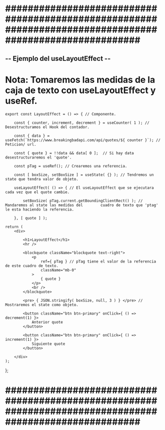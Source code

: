 # ######################################################################################################### #


## -- Ejemplo del useLayoutEffect -- ##


# Nota: Tomaremos las medidas de la caja de texto con useLayoutEffect y useRef.


    export const LayoutEffect = () => { // Componente.

        const { counter, increment, decrement } = useCounter( 1 ); // Desestructuramos el Hook del contador.

        const { data } = useFetch(`https://www.breakingbadapi.com/api/quotes/${ counter }`); // Peticion/ url.

        const { quote } = !!data && data[ 0 ];  // Si hay data desestructuraremos el 'quote'.

        const pTag = useRef(); // Crearemos una referencia.

        const [ boxSize, setBoxSize ] = useState( {} ); // Tendremos un state que tendra valor de objeto.

        useLayoutEffect( () => { // El useLayoutEffect que se ejecutara cada vez que el quote cambie.

            setBoxSize( pTag.current.getBoundingClientRect() ); // Mandaremos al state las medidas del        cuadro de texto que 'ptag' le esta haciendo la referencia.

        }, [ quote ] );

    return (
        <div>

            <h1>LayoutEffect</h1>
            <hr />

            <blockquote className="blockquote text-right">
                <p 
                    ref={ pTag } // pTag tiene el valor de la referencia de este cuadro de texto.
                    className="mb-0"
                > 
                    { quote } 
                </p>
                <br />
            </blockquote>

            <pre> { JSON.stringify( boxSize, null, 3 ) } </pre> // Mostraremos el state como objeto.

            <button className="btn btn-primary" onClick={ () => decrement(1) }>
                Anterior quote
            </button>

            <button className="btn btn-primary" onClick={ () => increment(1) }>
                Siguiente quote
            </button>

        </div>
    );

};



# ######################################################################################################### #